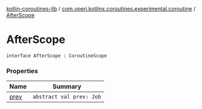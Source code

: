 [kotlin-coroutines-lib](../../index.md) / [com.vperi.kotlinx.coroutines.experimental.coroutine](../index.md) / [AfterScope](./index.md)

# AfterScope

`interface AfterScope : CoroutineScope`

### Properties

| Name | Summary |
|---|---|
| [prev](prev.md) | `abstract val prev: Job` |
